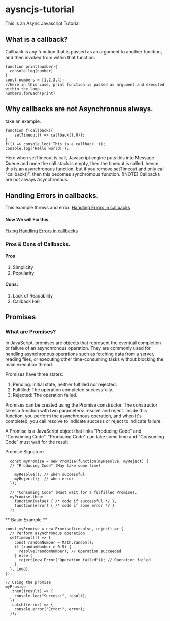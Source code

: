 # aysncjs-tutorial
This is an Async Javascript Tutorial

## What is a callback?
Callback is any function that is passed as an argument to another function, and then invoked from within that function.

```
function print(number){
  console.log(number)
}
const numbers = [1,2,3,4];
//here in this case, print function is passed as argument and executed within the loop.
numbers.forEach(print)
```

## Why callbacks are not Asynchronous always.
take an example.
```
function f(callback){
    setTimeout(( => callback(),0));
}
f(() => console.log('This is a callback '));
console.log('Hello world!');
```
Here when setTimeout is call, Javascript engine puts this into Message Queue and once the call stack is empty, then the timeout is called.
hence this is an asynchronous function, but if you remove setTimeout and only call "callback()", then this becomes synchromous function.
[!NOTE]
Callbacks are not always Asynchronous.

## Handling Errors in callbacks.
This example throws and error.
[Handling Errors in callbacks](callback/handling-error.js)

#### Now We will Fix this.
[Fixing Handling Errors in callbacks](callback/handling-error-fix.js)

### Pros & Cons of Callbacks.
#### Pros
  1. Simplicity
  2. Popularity

#### Cons:
  1. Lack of Readability
  2. Callback Hell.

## Promises
### What are Promises?
In JavaScript, promises are objects that represent the eventual completion or failure of an asynchronous operation. They are commonly used for handling asynchronous operations such as fetching data from a server, reading files, or executing other time-consuming tasks without blocking the main execution thread.

Promises have three states:
  1. Pending: Initial state, neither fulfilled nor rejected.
  2. Fulfilled: The operation completed successfully.
  3. Rejected: The operation failed.

Promises can be created using the Promise constructor. The constructor takes a function with two parameters: resolve and reject. Inside this function, you perform the asynchronous operation, and when it's completed, you call resolve to indicate success or reject to indicate failure.

A Promise is a JavaScript object that links "Producing Code" and "Consuming Code".
"Producing Code" can take some time and "Consuming Code" must wait for the result.

Promise Signature
```
  const myPromise = new Promise(function(myResolve, myReject) {
  // "Producing Code" (May take some time)

    myResolve(); // when successful
    myReject();  // when error
  });

  // "Consuming Code" (Must wait for a fulfilled Promise).
  myPromise.then(
    function(value) { /* code if successful */ },
    function(error) { /* code if some error */ }
  );
```
** Basic Example **

    const myPromise = new Promise((resolve, reject) => {
      // Perform asynchronous operation
      setTimeout(() => {
        const randomNumber = Math.random();
        if (randomNumber > 0.5) {
          resolve(randomNumber); // Operation succeeded
        } else {
          reject(new Error("Operation failed")); // Operation failed
        }
      }, 1000);
    });

    // Using the promise
    myPromise
      .then((result) => {
        console.log("Success:", result);
      })
      .catch((error) => {
        console.error("Error:", error);
      });
```